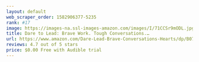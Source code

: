 ```yaml
---
layout: default 
﻿web_scraper_order: 1582906377-5235
rank: #17
image: https://images-na.ssl-images-amazon.com/images/I/71CCSr9mODL.jpg
title: Dare to Lead: Brave Work. Tough Conversations.…
url: https://www.amazon.com/Dare-Lead-Brave-Conversations-Hearts/dp/B07DJYFLX8/ref=zg_mw_audible_17?_encoding=UTF8&psc=1&refRID=VQVVVPNRQFD2M3VKYXDG
reviews: 4.7 out of 5 stars
price: $0.00 Free with Audible trial
---
```

